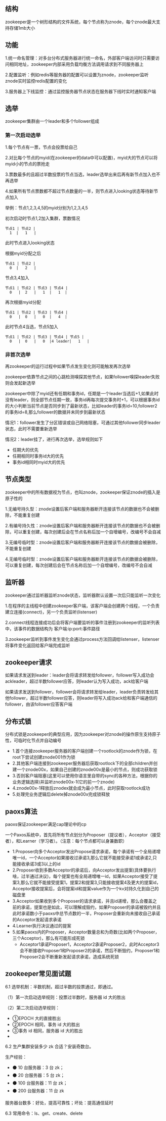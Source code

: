 ## 结构

zookeeper是一个树形结构的文件系统，每个节点称为znode，每个znode最大支持存储1mb大小

## 功能

1.统一命名管理：对多台分布式服务器进行统一命名，外部客户端访问时只需要访问相同地址，zookeeper内部采用负载均衡方法调用请求到不同服务器上

2.配置监听：例如redis等服务器的配置可以设置为znode，zookeeper监听znode实时监控redis配置的变化

3.服务器上下线监控：通过监控服务器节点状态在服务器下线时实时通知客户端

## 选举

zookeeper集群由一个leader和多个follower组成

### 第一次启动选举

1.每个节点有一票，节点会投票给自己

2.对比每个节点的myid(在zookeeper的data中可以配置)，myid大的节点可以将myid小的节点的票抢走

3.票数最多的且超过半数投票的节点当选，leader选举出来后再有新节点加入也不再选举

4.如果所有节点票数都不超过节点数量的一半，则节点进入looking状态等待新节点加入

举例：节点1,2,3,4,5的myid分别为1,2,3,4,5

初次启动时节点1,2加入集群，票数情况

```
节点1 | 节点2 |
  1  |   1   |
```

此时节点进入looking状态

根据myid分配之后

```
节点1 | 节点2 |
  0  |   2   |
```

节点3,4加入

```
节点1 | 节点2 | 节点3 | 节点4 |
  0   |  2   |   1  |   1  |
```

再次根据myid分配

```
节点1 | 节点2 | 节点3 | 节点4 |
  0   |  0   |   0  |   4  |
```

此时节点4当选，节点5加入

```
节点1 | 节点2 | 节点3 | 节点4 | 节点5 |
  0   |  0   |   0  |4 leader|   1   |
```

### 非首次选举

再zookeeper的运行过程中如果节点发生变化则可能触发再次选举

zookeeper依靠节点之间的心跳检测嗅探其他节点，如果follower嗅探leader失败则会发起新选举

zookeeper中除了myid还有任期和事务id，任期是一个leader当选后+1,如果此时没有leader，则全部节点任期一致，事务id再每次提交事务时+1，可以根据事务id的大小判断当前节点是否同步到了最新状态，比如leader的事务id=10,follower2的事务id=8,那么follower的数据并未同步到最新状态

情况1：follower发生了分区错误或自己网络阻塞，可通过其他follower同步leader状态，此时不需要重新选举

情况2：leader挂了，进行再次选举，选举规则如下

  - 任期大的优先
  - 任期相同时事务id大的优先
  - 事务id相同时myid大的优先

## 节点类型

zookeeper中的所有数据视为节点，也叫znode，zookeeper保证znode的插入是原子性的

1.无编号持久型：znode设置后客户端和服务器断开连接该节点的数据也不会被删除，不能重复创建

2.有编号持久性：znode设置后客户端和服务器断开连接该节点的数据也不会被删除，可以重复创建，每次创建后会在节点名称后加一个自增编号，改编号不会自减

3.无编号临时型：znode设置后客户端和服务器断开连接该节点的数据会被删除，不能重复创建

4.无编号临时型：znode设置后客户端和服务器断开连接该节点的数据会被删除，可以重复创建，每次创建后会在节点名称后加一个自增编号，改编号不会自减

## 监听器

zookeeper通过监听器监听znode状态，监听器默认设置一次后只能监听一次变化

1.在程序的主线程中创建zookeeper客户端，该客户端会创建两个线程，一个负责建立连接(connect)，另一个负责监听(listenser)

2.connect线程连接成功后会将客户端要监听的事件注册到zookeeper的监听列表中，该事件的数据结构为 客户端:ip:port:事件路径

3.zookeeper监听到事件发生变化会通过process方法回调给listenser，listenser将事件变化返回给客户端完成监听

## zookeeper请求

如果请求发送到leader：leader会将请求转发给follower，follower写入成功会ackleader，超过半数follower应答，则leader认为写入成功，ack给客户端

如果请求发送到follower，follower会将请求转发给leader，leader负责转发给其他follower，超过半数follower应答，则leader将写入成功ack给和客户端通信的follower，由该follower应答客户端

## 分布式锁

分布式锁是zookeeper的典型应用，因为zookeeper对znode的操作原生支持原子性，可临时化节点并自动编号

  - 1.首个连接zookeeper服务器的客户端创建一个rootlock的znode作为锁，在root下尝试创建znode001作为锁
  - 2.其他客户端连接到zookeeper服务器后获取rootlock下的全部children并创建一个znode00x，如果自己创建的znode00x是最小的节点，则成功获取锁
  - 3.否则客户端阻塞(这里可以使用你语言里自带的sync的各种方法，根据你的业务逻辑选择)并监听znode00x-1(它的前一个znode)
  - 4.znode00x-1释放后znodex就会成为最小节点，此时获取rootlock成功
  - 5.处理完业务逻辑后delete掉znode00x完成锁释放

## paoxs算法

paoxs保证zookeeper满足cap理论中的cp

一个Paxos系统中，首先将所有节点划分为Proposer（提议者），Acceptor（接受者），和Learner（学习者）。（注意：每个节点都可以身兼数职）

  - 1.Proposer向多个Acceptor发出Propose请求承诺，每个承诺有一个全局递增唯一id，一个Acceptor如果接收过承诺3,那么它就不能接受承诺1或承诺2,只能接收承诺3或3以上的id
  - 2.Proposer收到多数Acceptor的承诺后，向Acceptor发出提案(具体要执行啥，过半通过决议)，每个提案也有全局递增唯一id，如果Acceptor接受了提案3,那么它就不能接受提案1，提案2和提案3,只能接收提案4及更大的提案id，Acceptor接收提案后，会将提案id和提案value作为一个kv对持久化到自己的磁盘里
  - 3.Acceptor如果收到多个Proposer的请求承诺，并且id递增，那么会覆盖之前的承诺，提案也是如此，可以理解成毁约，如果Proposer的承诺被毁约并且此时承诺数小于paoxs中总节点数的一半，Proposer会重新向未接收自己承诺的Acceptor发起请求承诺
  - 4.Learner执行决议通过的提案
  - 5.如果paoxs内的Proposer，Acceptor数量总和为奇数(比如两个Proposer，三个Acceptor)，那么有可能形成死锁
    - Acceptor1承诺Proposer1，Acceptor2承诺Proposer2，此时Acceptor3会不断接收Proposer1和Proposer2的承诺，然后不断毁约，Proposer1和Proposer2会不断重新发起请求承诺，造成系统死锁

## 

## zookeeper常见面试题

6.1 选举机制：半数机制，超过半数的投票通过，即通过。

（1）第一次启动选举规则：投票过半数时，服务器 id 大的胜出

（2）第二次启动选举规则：
  - ①EPOCH 大的直接胜出
  - ②EPOCH 相同，事务 id 大的胜出
  - ③事务 id 相同，服务器 id 大的胜出
  - 
6.2 生产集群安装多少 zk 合适？安装奇数台。

生产经验：
  - ⚫ 10 台服务器：3 台 zk；
  - ⚫ 20 台服务器：5 台 zk；
  - ⚫ 100 台服务器：11 台 zk；
  - ⚫ 200 台服务器：11 台 zk

服务器台数多：好处，提高可靠性；坏处：提高通信延时

6.3 常用命令：ls、get、create、delete




